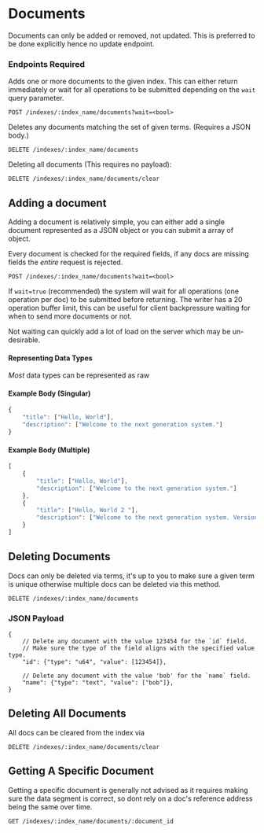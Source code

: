 # Documents

Documents can only be added or removed, not updated.
This is preferred to be done explicitly hence no update endpoint.

### Endpoints Required
Adds one or more documents to the given index.
This can either return immediately or wait for all operations 
to be submitted depending on the `wait` query parameter.
```
POST /indexes/:index_name/documents?wait=<bool>
```

Deletes any documents matching the set of given terms. (Requires a JSON body.)
```
DELETE /indexes/:index_name/documents
```

Deleting all documents (This requires no payload): 
```
DELETE /indexes/:index_name/documents/clear
```

## Adding a document
Adding a document is relatively simple, you can either add a single
document represented as a JSON object or you can submit a array of object.

Every document is checked for the required fields, if any docs are missing
fields the *entire* request is rejected.

```
POST /indexes/:index_name/documents?wait=<bool>
```

If `wait=true` (recommended) the system will wait for all operations (one operation per doc)
to be submitted before returning. The writer has a 20 operation buffer limit, this can be
useful for client backpressure waiting for when to send more documents or not.

Not waiting can quickly add a lot of load on the server which may be un-desirable.

#### Representing Data Types
*Most* data types can be represented as raw 

#### Example Body (Singular)
```js
{
    "title": ["Hello, World"],
    "description": ["Welcome to the next generation system."]
}
```

#### Example Body (Multiple)
```js
[
    {
        "title": ["Hello, World"],
        "description": ["Welcome to the next generation system."]
    },
    {
        "title": ["Hello, World 2 "],
        "description": ["Welcome to the next generation system. Version 2"]
    }
]
```


## Deleting Documents
Docs can only be deleted via terms, it's up to you to make sure a given term is
unique otherwise multiple docs can be deleted via this method.

```
DELETE /indexes/:index_name/documents
```

### JSON Payload
```json5 
{
    // Delete any document with the value 123454 for the `id` field.
    // Make sure the type of the field aligns with the specified value type. 
    "id": {"type": "u64", "value": [123454]},

    // Delete any document with the value 'bob' for the `name` field. 
    "name": {"type": "text", "value": ["bob"]},
}
```

## Deleting All Documents
All docs can be cleared from the index via
```
DELETE /indexes/:index_name/documents/clear
```

## Getting A Specific Document
Getting a specific document is generally not advised as it requires making sure
the data segment is correct, so dont rely on a doc's reference address being the
same over time. 

```
GET /indexes/:index_name/documents/:document_id
```
